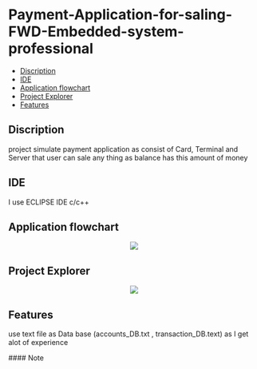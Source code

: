 # Payment-Application-for-saling-FWD-Embedded-system-professional
- [Discription](#Discription)
- [IDE](#IDE)
- [Application flowchart](#Application-flowchart)
- [Project Explorer](#Project-Explorer)
- [Features](#Features)

## Discription
project simulate payment application as consist of Card, Terminal and Server that user can sale any thing as balance has this amount of money 

## IDE
I use ECLIPSE IDE c/c++

## Application flowchart
<p align = "center">
<img src="https://user-images.githubusercontent.com/77234053/188287991-3477ba03-5504-4d45-a848-fe85dcca22cf.png">  
  </p>

## Project Explorer
<p align = "center">
  <img src="https://user-images.githubusercontent.com/77234053/188288087-5b616222-a7dd-4c14-ac77-1e1888312c08.png">
  </p>
 
 ## Features
 <p>use text file as Data base (accounts_DB.txt , transaction_DB.text) as I get alot of experience</p>
 #### Note
 
